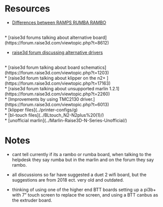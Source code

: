 # Resources


* [Differences between RAMPS RUMBA RAMBO](https://hackaday.com/2013/09/06/3d-printering-electronics-boards/)
<br>
* [raise3d forums talking about alternative board](https://forum.raise3d.com/viewtopic.php?t=8612)
<br>

* [raise3d forum discussing alternative drivers](https://forum.raise3d.com/viewtopic.php?t=634)
<br>
* [raise3d forum talking about board schematics](https://forum.raise3d.com/viewtopic.php?t=1203)
<br>
* [raise3d forum talking about klipper on the n2+ ](https://forum.raise3d.com/viewtopic.php?t=17163)
<br>
* [raise3d forum talking about unsupported marlin 1.2.1](https://forum.raise3d.com/viewtopic.php?t=2260)
<br>
* [Improvements by using TMC2130 driver.](https://forum.raise3d.com/viewtopic.php?t=6013)
<br>
* [klipper files](../printer-configs/g)
<br>
* [bl-touch files](../BLtouch_N2-N2plus%20(1)/)
<br>
* [unofficial marlin](../Marlin-Raise3D-N-Series-Unofficial/)


# Notes


* cant tell currently if its a rambo or rumba board, when talking to the helpdesk they say rumba but in the marlin and on the forum they say rambo.

* all discussions so far have suggested a duet 2 wifi board, but the suggestions are from 2018 ect.
very old and outdated.

* thinking of using one of the higher end BTT boards setting up a pi3b+ with 7" touch screen to replace the screen, and using a BTT canbus as the extruder board.
